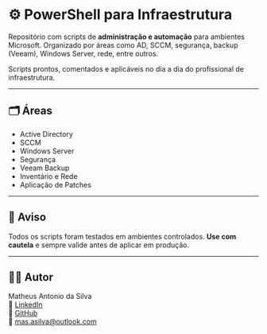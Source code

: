 # ⚙️ PowerShell para Infraestrutura

Repositório com scripts de **administração e automação** para ambientes Microsoft. Organizado por áreas como AD, SCCM, segurança, backup (Veeam), Windows Server, rede, entre outros.

Scripts prontos, comentados e aplicáveis no dia a dia do profissional de infraestrutura.

---

## 🗂️ Áreas

- Active Directory
- SCCM
- Windows Server
- Segurança
- Veeam Backup
- Inventário e Rede
- Aplicação de Patches

---

## 📢 Aviso

Todos os scripts foram testados em ambientes controlados. **Use com cautela** e sempre valide antes de aplicar em produção.

---

## 👨‍💻 Autor

Matheus Antonio da Silva  
🔗 [LinkedIn](https://www.linkedin.com/in/matheus-s-6a6b0734b)  
🐙 [GitHub](https://github.com/masasilva)  
📧 mas.asilva@outlook.com

